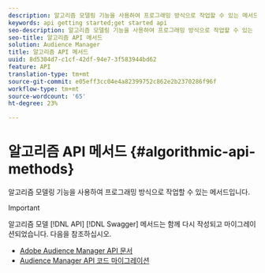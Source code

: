 ```yaml
---
description: 알고리즘 모델링 기능을 사용하여 프로그래밍 방식으로 작업할 수 있는 메서드입니다.
keywords: api getting started;get started api
seo-description: 알고리즘 모델링 기능을 사용하여 프로그래밍 방식으로 작업할 수 있는 메서드입니다.
seo-title: 알고리즘 API 메서드
solution: Audience Manager
title: 알고리즘 API 메서드
uuid: 8d5304d7-c1cf-42df-94e7-3f583944bd62
feature: API
translation-type: tm+mt
source-git-commit: e05eff3cc04e4a82399752c862e2b2370286f96f
workflow-type: tm+mt
source-wordcount: '65'
ht-degree: 23%

---
```



# 알고리즘 API 메서드 {#algorithmic-api-methods}

알고리즘 모델링 기능을 사용하여 프로그래밍 방식으로 작업할 수 있는 메서드입니다.

>[!IMPORTANT]
>
>알고리즘 모델 [!DNL API] [!DNL Swagger] 메서드는 함께 다시 작성되고 마이그레이션되었습니다. 다음을 참조하십시오.
>
>* [Adobe Audience Manager API 문서](https://bank.demdex.com/portal/swagger/index.html)
>* [Audience Manager API 코드 마이그레이션](../../api/api-swagger-migration.md)
